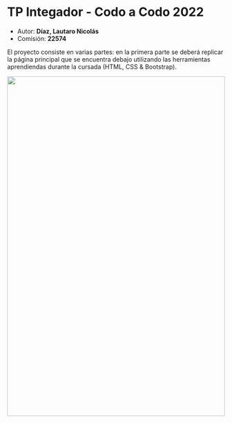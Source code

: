 <h1>TP Integador - Codo a Codo 2022</h1>
<div>
<ul>
    <li>Autor: <strong>Díaz, Lautaro Nicolás</strong></li>
    <li>Comisión: <strong>22574</strong></li>
</ul>
</div>
<div>
<p> El proyecto consiste en varias partes: en la primera parte se deberá replicar la página principal que se encuentra debajo 
utilizando las herramientas aprendiendas durante la cursada (HTML, CSS & Bootstrap).
</p>
<div align="center">
<img src="https://i.ibb.co/FKcK2Sn/imagen-final.jpg" longdesc="" width="504" height="785">
</div>
